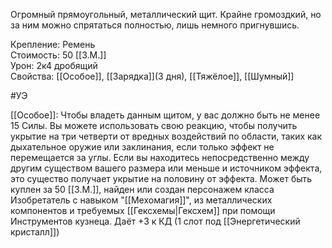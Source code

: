 Огромный прямоугольный, металлический щит. Крайне громоздкий, но за ним можно спрятаться полностью, лишь немного пригнувшись.

Крепление: Ремень<br>
Стоимость: 50 [[З.М.]]<br>
Урон: 2к4 дробящий<br>
Свойства: [[Особое]], [[Зарядка]](3 дня), [[Тяжёлое]], [[Шумный]]<br>

#УЭ<br>

[[Особое]]: Чтобы владеть данным щитом, у вас должно быть не менее 15 Силы. Вы можете использовать свою реакцию, чтобы получить укрытие на три четверти от вредных воздействий по области, таких как дыхательное оружие или заклинания, если только эффект не перемещается за углы. Если вы находитесь непосредственно между другим существом вашего размера или меньше и источником эффекта, это существо получает укрытие на половину от эффекта. Может быть куплен за 50 [[З.М.]], найден или создан персонажем класса Изобретатель с навыком "[[Мехомагия]]", из металлических компонентов и требуемых [[Гексхемы|Гексхем]] при помощи Инструментов кузнеца. Даёт +3 к КД (1 слот под [[Энергетический кристалл]])